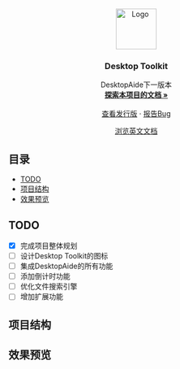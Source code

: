 
<!-- PROJECT LOGO -->
<br />

<p align="center">
  <a href="https://github.com/chenpuhao/Desktop-Toolkit">
    <img src="images/logo.png" alt="Logo" width="80" height="80">
  </a>

  <h3 align="center">Desktop Toolkit</h3>
  <p align="center">
    DesktopAide下一版本
    <br />
    <a href="https://github.com/chenpuhao/Desktop-Toolkit"><strong>探索本项目的文档 »</strong></a>
    <br />
    <br />
    <a href=https://github.com/chenpuhao/Desktop-Toolkit/releases">查看发行版</a>
    ·
    <a href="https://github.com/chenpuhao/Desktop-Toolkit/issues">报告Bug</a>

  </p>
  <p align="center">
    <a href="README-EN.md">浏览英文文档</a>
  </p>

</p>

 
## 目录

- [TODO](#TODO)
- [项目结构](#项目结构)
- [效果预览](#效果预览)

## TODO

 - [x] 完成项目整体规划
 - [ ] 设计Desktop Toolkit的图标
 - [ ] 集成DesktopAide的所有功能
 - [ ] 添加倒计时功能
 - [ ] 优化文件搜索引擎
 - [ ] 增加扩展功能

## 项目结构

## 效果预览



